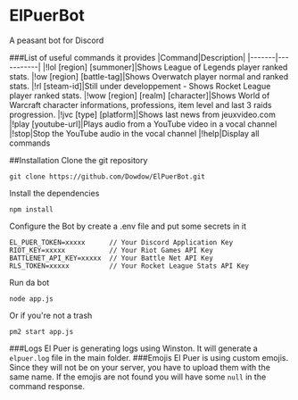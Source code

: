 # ElPuerBot
A peasant bot for Discord

###List of useful commands it provides
|Command|Description|
|-------|-----------|
|!lol [region] [summoner]|Shows League of Legends player ranked stats.
|!ow [region] [battle-tag]|Shows Overwatch player normal and ranked stats.
|!rl [steam-id]|Still under developpement - Shows Rocket League player ranked stats.
|!wow [region] [realm] [character]|Shows World of Warcraft character informations, professions, item level and last 3 raids progression.
|!jvc [type] [platform]|Shows last news from jeuxvideo.com
|!play [youtube-url]|Plays audio from a YouTube video in a vocal channel
|!stop|Stop the YouTube audio in the vocal channel
|!help|Display all commands

##Installation
Clone the git repository
```
git clone https://github.com/Dowdow/ElPuerBot.git
```
Install the dependencies
```
npm install
```
Configure the Bot by create a .env file and put some secrets in it
```
EL_PUER_TOKEN=xxxxx      // Your Discord Application Key 
RIOT_KEY=xxxxx           // Your Riot Games API Key
BATTLENET_API_KEY=xxxxx  // Your Battle Net API Key
RLS_TOKEN=xxxxx          // Your Rocket League Stats API Key
```
Run da bot
```
node app.js
```
Or if you're not a trash
```
pm2 start app.js
```
###Logs
El Puer is generating logs using Winston. It will generate a `elpuer.log` file in the main folder.
###Emojis
El Puer is using custom emojis. Since they will not be on your server, you have to upload them with the same name.
If the emojis are not found you will have some `null` in the command response.
